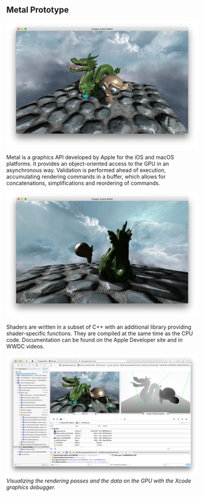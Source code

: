 ## Metal Prototype

![](images/metal1.png)

Metal is a graphics API developed by Apple for the iOS and macOS platforms. It provides an object-oriented access to the GPU in an asynchronous way. Validation is performed ahead of execution, accumulating rendering commands in a buffer, which allows for concatenations, simplifications and reordering of commands. 

![](images/metal2.png)

Shaders are written in a subset of C++ with an additional library providing shader-specific functions. They are compiled at the same time as the CPU code. Documentation can be found on the Apple Developer site and in WWDC videos.

![](images/metal3.png)
*Visualizing the rendering passes and the data on the GPU with the Xcode graphics debugger.*


